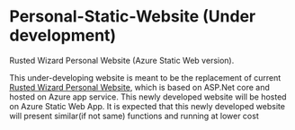 # Personal-Static-Website (Under development)
Rusted Wizard Personal Website (Azure Static Web version).

This under-developing website is meant to be the replacement of current [Rusted Wizard Personal Website](www.rustedwizard.com), which is based on ASP.Net core and hosted on Azure app service. This newly developed website will be hosted on Azure Static Web App. It is expected that this newly developed website will present similar(if not same) functions and running at lower cost 

